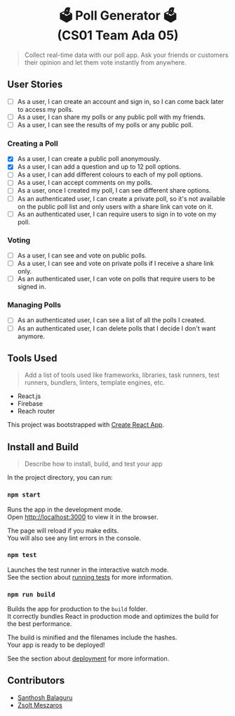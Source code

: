<h1 align="center">🗳️ Poll Generator 🗳️<br>(CS01 Team Ada 05)</h1>

> Collect real-time data with our poll app. Ask your friends or customers their opinion and let them vote instantly from anywhere.

## User Stories

- [ ] As a user, I can create an account and sign in, so I can come back later to access my polls.
- [ ] As a user, I can share my polls or any public poll with my friends.
- [ ] As a user, I can see the results of my polls or any public poll.

### Creating a Poll

- [x] As a user, I can create a public poll anonymously.
- [x] As a user, I can add a question and up to 12 poll options.
- [ ] As a user, I can add different colours to each of my poll options.
- [ ] As a user, I can accept comments on my polls.
- [ ] As a user, once I created my poll, I can see different share options.
- [ ] As an authenticated user, I can create a private poll, so it's not available on the public poll list and only users with a share link can vote on it.
- [ ] As an authenticated user, I can require users to sign in to vote on my poll.

### Voting

- [ ] As a user, I can see and vote on public polls.
- [ ] As a user, I can see and vote on private polls if I receive a share link only.
- [ ] As an authenticated user, I can vote on polls that require users to be signed in.

### Managing Polls

- [ ] As an authenticated user, I can see a list of all the polls I created.
- [ ] As an authenticated user, I can delete polls that I decide I don't want anymore.

## Tools Used

> Add a list of tools used like frameworks, libraries, task runners, test runners, bundlers, linters, template engines, etc.

- React.js
- Firebase
- Reach router

This project was bootstrapped with [Create React App](https://github.com/facebook/create-react-app).

## Install and Build

> Describe how to install, build, and test your app

In the project directory, you can run:

### `npm start`

Runs the app in the development mode.<br />
Open [http://localhost:3000](http://localhost:3000) to view it in the browser.

The page will reload if you make edits.<br />
You will also see any lint errors in the console.

### `npm test`

Launches the test runner in the interactive watch mode.<br />
See the section about [running tests](https://facebook.github.io/create-react-app/docs/running-tests) for more information.

### `npm run build`

Builds the app for production to the `build` folder.<br />
It correctly bundles React in production mode and optimizes the build for the best performance.

The build is minified and the filenames include the hashes.<br />
Your app is ready to be deployed!

See the section about [deployment](https://facebook.github.io/create-react-app/docs/deployment) for more information.

## Contributors

- [Santhosh Balaguru](https://github.com/SanthoshBalagur)
- [Zsolt Meszaros](https://github.com/zsoltime)
